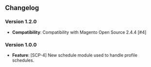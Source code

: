 ## Changelog

### Version 1.2.0
- **Compatibility**: Compatibility with Magento Open Source 2.4.4 [#4]

### Version 1.0.0
- **Feature**: [SCP-4] New schedule module used to handle profile schedules.
